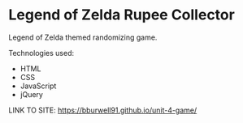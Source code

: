 # Legend of Zelda Rupee Collector

Legend of Zelda themed randomizing game.

Technologies used:
- HTML
- CSS
- JavaScript
- jQuery

LINK TO SITE: https://bburwell91.github.io/unit-4-game/
